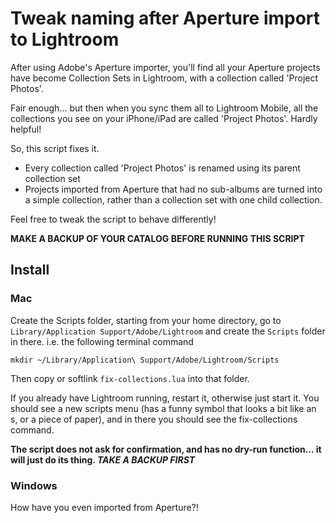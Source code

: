 # Tweak naming after Aperture import to Lightroom

After using Adobe's Aperture importer, you'll find all your Aperture projects have become Collection Sets in Lightroom, with a collection called 'Project Photos'.

Fair enough... but then when you sync them all to Lightroom Mobile, all the collections you see on your iPhone/iPad are called 'Project Photos'. Hardly helpful!

So, this script fixes it.

* Every collection called 'Project Photos' is renamed using its parent collection set
* Projects imported from Aperture that had no sub-albums are turned into a simple collection, rather than a collection set with one child collection.

Feel free to tweak the script to behave differently!

**MAKE A BACKUP OF YOUR CATALOG BEFORE RUNNING THIS SCRIPT**

## Install

### Mac

Create the Scripts folder, starting from your home directory, go to `Library/Application Support/Adobe/Lightroom` and create the `Scripts` folder in there. i.e. the following terminal command

    mkdir ~/Library/Application\ Support/Adobe/Lightroom/Scripts

Then copy or softlink `fix-collections.lua` into that folder.

If you already have Lightroom running, restart it, otherwise just start it. You should see a new scripts menu (has a funny symbol that looks a bit like an s, or a piece of paper), and in there you should see the fix-collections command.

**The script does not ask for confirmation, and has no dry-run function... it will just do its thing. _TAKE A BACKUP FIRST_**

### Windows

How have you even imported from Aperture?!
